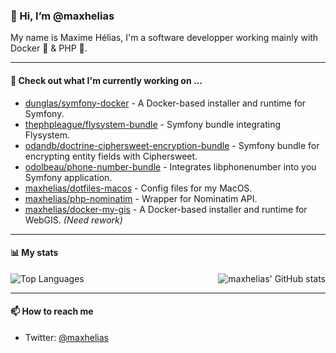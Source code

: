 ### 👋 Hi, I’m @maxhelias

My name is Maxime Hélias, I'm a software developper working mainly with Docker 🐋 & PHP 🐘.

---
#### 👷 Check out what I'm currently working on ...

- [dunglas/symfony-docker](https://github.com/dunglas/symfony-docker) - A Docker-based installer and runtime for Symfony.
- [thephpleague/flysystem-bundle](https://github.com/thephpleague/flysystem-bundle) - Symfony bundle integrating Flysystem.
- [odandb/doctrine-ciphersweet-encryption-bundle](https://github.com/odandb/doctrine-ciphersweet-encryption-bundle) - Symfony bundle for encrypting entity fields with Ciphersweet.
- [odolbeau/phone-number-bundle](https://github.com/odolbeau/phone-number-bundle) - Integrates libphonenumber into you Symfony application.
- [maxhelias/dotfiles-macos](https://github.com/maxhelias/dotfiles-macos) - Config files for my MacOS.
- [maxhelias/php-nominatim](https://github.com/maxhelias/php-nominatim) - Wrapper for Nominatim API.
- [maxhelias/docker-my-gis](https://github.com/maxhelias/docker-my-gis) - A Docker-based installer and runtime for WebGIS. *(Need rework)*

---
#### 📊 My stats

<img align="right" alt="maxhelias' GitHub stats" src="https://github-readme-stats.vercel.app/api?username=maxhelias&count_private=1&show_icons=true" />

![Top Languages](https://github-readme-stats.vercel.app/api/top-langs/?username=maxhelias)

---
#### 📫 How to reach me

- Twitter: [@maxhelias](https://twitter.com/maxhelias)
